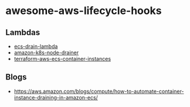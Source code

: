 # awesome-aws-lifecycle-hooks

## Lambdas

* [ecs-drain-lambda](https://github.com/getsocial-rnd/ecs-drain-lambda)
* [amazon-k8s-node-drainer](https://github.com/aws-samples/amazon-k8s-node-drainer)
* [terraform-aws-ecs-container-instances](https://github.com/claranet/terraform-aws-ecs-container-instances)

## Blogs

* https://aws.amazon.com/blogs/compute/how-to-automate-container-instance-draining-in-amazon-ecs/
